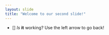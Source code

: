 ```yaml
---
layout: slide
title: "Welcome to our second slide!"
---
```

- [] *Is* **it** working?
Use the left arrow to go back!